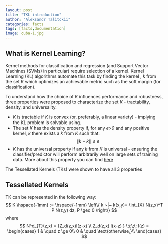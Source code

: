 ```yaml
---
layout: post
title: "TKL introduction"
author: "Aleksandr Talitckii"
categories: facts
tags: [facts,documentation]
image: cuba-1.jpg
---
```


## What is Kernel Learning?

Kernel methods for classification and regression (and Support Vector Machines (SVMs) in particular) require selection of a kernel. Kernel Learning (KL) algorithms automate this task by finding the kernel , *k* from the set *K* which optimizes an achievable metric such as the soft margin (for classification).

To understand how the choice of *K* influences performance and robustness, three properties were proposed to characterize the set *K* - tractability, density, and universality. 
* *K* is tractable if *K* is convex (or, preferably, a linear variety) - implying the KL problem is solvable using.
* The set *K* has the density property if, for any *e>0* and any positive kernel, *k* there exists a *k* from *K* such that:
$$
\|k - k\| \le e
$$
* *K* has the universal property if any *k* from *K* is universal - ensuring the classifier/predictor will perform arbitrarily well on large sets of training data.
More about this property you can find [here](https://arxiv.org/pdf/2106.08443.pdf)

The Tessellated Kernels (TKs) were shown to have all 3 properties

## Tessellated Kernels
TK can be represented in the following way:
$$
K \hspace{-1mm} := \hspace{-1mm} \left\{ k ~|~ k(x,y)=  \int_{X}  N(z,x)^T P N(z,y) dz, P \geq 0 \right\}  
$$
where 
$$
N^d_{T}(z,x) = {Z_d(z,x)I(z-x) \\ Z_d(z,x) I(x-z) } \;\;\;\;   I(z) = \begin{cases}
    1       & \quad z \ge 0\\
    0  & \quad \text{otherwise,}\\
\end{cases}
$$
